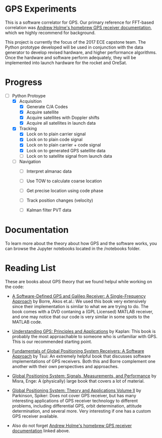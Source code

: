 # GPS Experiments

This is a software correlator for GPS. Our primary reference for FFT-based
correlation was [Andrew Holme's homebrew GPS receiver documentation](http://www.holmea.demon.co.uk/GPS/Main.htm), which we
highly recommend for background.

This project is currently the focus of the 2017 ECE capstone team. The Python prototype developed will be used in conjunction with the data generator to 
develop revised hardware, and higher performance algorithms. Once the hardware and software perform adequately, they will be implemented into launch hardware 
for the rocket and OreSat.

# Progress

- [ ] Python Protoype
  - [x] Acquisition
    - [x] Generate C/A Codes
    - [x] Acquire satellite
    - [x] Acquire satellites with Doppler shifts
    - [x] Acquire all satellites in launch data
  - [x] Tracking
    - [x] Lock on to plain carrier signal
    - [x] Lock on to plain code signal
    - [x] Lock on to plain carrier + code signal
    - [x] Lock on to generated GPS satellite data
    - [ ] Lock on to satellite signal from launch data
  - [ ] Navigation 
    - [ ] Interpret almanac data
    - [ ] Use TOW to calculate coarse location
    - [ ] Get precise location using code phase
    - [ ] Track position changes (velocity)
    - [ ] Kalman filter PVT data



# Documentation

To learn more about the theory about how GPS and the software works, you can browse the Jupyter notebooks located in the /notebooks folder. 

# Reading List

These are books about GPS theory that we found helpul while working on the code:

- [A Software-Defined GPS and Galileo Receiver: A Single-Frequency Approach](https://www.bookfinder.com/search/?isbn=9780817643904) by Borre, Akos et.al.: We used this book very extensively since their implementation is similar to what we are trying to do. The book comes with a DVD contaning a (GPL Licensed) MATLAB receiver, and one may notice that our code is very similar in some spots to the MATLAB code. 

- [Understanding GPS: Principles and Applications](https://www.bookfinder.com/search/?isbn=9780890067932) by Kaplan: This book is probably the most approachable to someone who is unfamiliar with GPS. This is our recommended starting point.

- [Fundamentals of Global Positioning System Receivers: A Software Approach](https://www.bookfinder.com/search/?isbn=9780471706472) by Tsui: An extremely helpful book that discusses software implementations of GPS receivers. Both this and Borre complement one another with their own perspectives and approaches.

- [Global Positioning System: Signals, Measurements, and Performance](https://www.bookfinder.com/search/?isbn=9780970954428) by Misra, Enge: A (physically) large book that covers a lot of material.

- [Global Positioning System: Theory and Applications Volume II](https://www.bookfinder.com/search/?&isbn=9781563471070) by Parkinson, Spiker: Does not cover GPS receiver, but has many interesting applications of GPS receiver technology to different problems, including differential GPS, orbit determination, attitude determination, and several more. Very interesting if one has a custom GPS receiver available. 

- Also do not forget [Andrew Holme's homebrew GPS receiver documentation](http://www.holmea.demon.co.uk/GPS/Main.htm) linked above.






